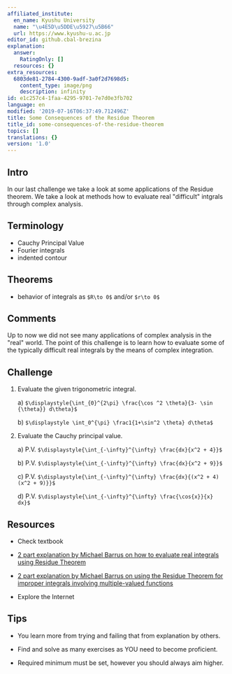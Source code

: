 ```yaml
---
affiliated_institute:
  en_name: Kyushu University
  name: "\u4E5D\u5DDE\u5927\u5B66"
  url: https://www.kyushu-u.ac.jp
editor_id: github.cbal-brezina
explanation:
  answer:
    RatingOnly: []
  resources: {}
extra_resources:
  6803de81-2784-4300-9adf-3a0f2d7698d5:
    content_type: image/png
    description: infinity
id: e1c257c4-1faa-4295-9701-7e7d0e3fb702
language: en
modified: '2019-07-16T06:37:49.712496Z'
title: Some Consequences of the Residue Theorem
title_id: some-consequences-of-the-residue-theorem
topics: []
translations: {}
version: '1.0'
---
```


## Intro

In our last challenge we take a look at some applications of the Residue theorem. We take a look at methods how to evaluate real "difficult" intgrals through complex analysis. 


## Terminology

- Cauchy Principal Value
- Fourier integrals
- indented contour




## Theorems

- behavior of integrals as `$R\to 0$` and/or `$r\to 0$` 


## Comments

Up to now we did not see many applications of complex analysis in the "real" world. The point of this challenge is to learn how to evaluate some of the typically difficult real integrals by the means of complex integration. 



## Challenge

1. Evaluate the given trigonometric integral.

    a) `$\displaystyle{\int_{0}^{2\pi} \frac{\cos ^2 \theta}{3- \sin {\theta}} d\theta}$`
    
    b) `$\displaystyle \int_0^{\pi} \frac1{1+\sin^2 \theta} d\theta$`

2. Evaluate the Cauchy principal value.

    a) P.V. `$\displaystyle{\int_{-\infty}^{\infty} \frac{dx}{x^2 + 4}}$`
    
    b) P.V. `$\displaystyle{\int_{-\infty}^{\infty} \frac{dx}{x^2 + 9}}$`
    
    c) P.V. `$\displaystyle{\int_{-\infty}^{\infty} \frac{dx}{(x^2 + 4)(x^2 + 9)}}$`
    
    d) P.V. `$\displaystyle{\int_{-\infty}^{\infty} \frac{\cos{x}}{x} dx}$`

## Resources

- Check textbook

- [2 part explanation by Michael Barrus on how to evaluate real integrals using Residue Theorem](https://youtu.be/z03usEpsHRU)

- [2 part explanation by Michael Barrus on using the Residue Theorem for improper integrals involving multiple-valued functions](https://youtu.be/JG76JS4EAxc)


- Explore the Internet

## Tips


- You learn more from trying and failing that from  explanation by others.

- Find and solve as many exercises as YOU need to become proficient.

- Required minimum must be set, however you should always aim higher.


